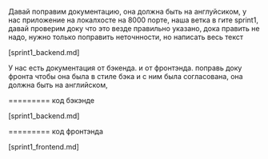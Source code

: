 Давай поправим документацию, она должна быть на англуйсиком, у нас приложение на локалхосте на 8000 порте, наша ветка в гите sprint1, давай проверим доку что это везде правильно указано, дока править не надо, нужно только поправить неточнности, но написать весь текст

[sprint1_backend.md]

У нас есть документация от бэкенда. и от фронтэнда. поправь доку фронта чтобы она была в стиле бэка и с ним была согласована, она должна быть на английском, 

========= код бэкэнде

[sprint1_backend.md]

========= код фронтэнда

[sprint1_frontend.md]